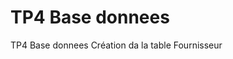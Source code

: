 # TP4 Base donnees
 TP4 Base donnees
Création da la table Fournisseur

  

 



 



 



 



 









 


 
